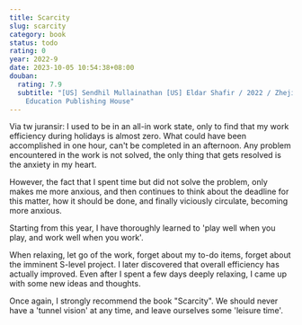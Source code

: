 ```yaml
---
title: Scarcity
slug: scarcity
category: book
status: todo
rating: 0
year: 2022-9
date: 2023-10-05 10:54:38+08:00
douban:
  rating: 7.9
  subtitle: "[US] Sendhil Mullainathan [US] Eldar Shafir / 2022 / Zhejiang
    Education Publishing House"
---
```


Via tw juransir: I used to be in an all-in work state, only to find that my work efficiency during holidays is almost zero. What could have been accomplished in one hour, can't be completed in an afternoon. Any problem encountered in the work is not solved, the only thing that gets resolved is the anxiety in my heart. 

However, the fact that I spent time but did not solve the problem, only makes me more anxious, and then continues to think about the deadline for this matter, how it should be done, and finally viciously circulate, becoming more anxious. 

Starting from this year, I have thoroughly learned to 'play well when you play, and work well when you work'. 

When relaxing, let go of the work, forget about my to-do items, forget about the imminent S-level project. I later discovered that overall efficiency has actually improved. Even after I spent a few days deeply relaxing, I came up with some new ideas and thoughts. 

Once again, I strongly recommend the book "Scarcity". We should never have a 'tunnel vision' at any time, and leave ourselves some 'leisure time'.
